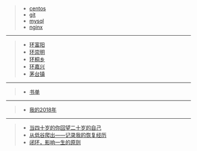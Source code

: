 > * [centos](#/note/middle/centos)
> * [git](#/note/middle/git)
> * [mysql](#/note/middle/mysql)
> * [nginx](#/note/middle/nginx)

---

> * [环富阳](#/bicycle/2018-09-16-fuyang)
> * [环崇明](#/bicycle/2018-09-24.chongming)
> * [环桐乡](#/bicycle/2018-11-09-tongxiang)
> * [环嘉兴](#/bicycle/2018-11-25-jiaxing)
> * [茅台镇](#/bicycle/maotai)

---

> * [书单](#/book/books)

---

> * [我的2018年](#/note/me/我的2018年)

---

> * [当四十岁的你回望二十岁的自己](http://reader.s-reader.com/article/c0/3568443.html?l=02a1db025d5e393f681d8fef9af78bee&ft_size=&site_id=616)
> * [从低谷爬出——记录我的恢复经历](https://sspai.com/post/47447)
> * [闭环，影响一生的原则](https://mp.weixin.qq.com/s/uqfjYOj9oqqFhSpB91m7eg)

